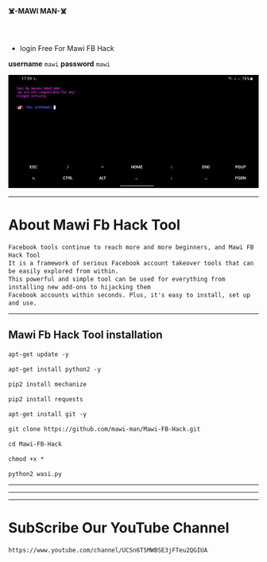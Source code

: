 #### ☠️-MAWI MAN-☠️
　　　　　　　　　　　　　　　


* login Free For Mawi FB Hack
        
**username** `mawi`
**password** `mawi`



![Evil-Devil](https://github.com/mawi-man/Mawi-FB-Hack/blob/main/ascets/Screenshot_2020-08-30-14-16-35.jpg)

***

# About Mawi Fb Hack Tool

```
Facebook tools continue to reach more and more beginners, and Mawi FB Hack Tool
It is a framework of serious Facebook account takeover tools that can be easily explored from within.
This powerful and simple tool can be used for everything from installing new add-ons to hijacking them
Facebook accounts within seconds. Plus, it's easy to install, set up and use.
```

***



## Mawi Fb Hack Tool installation
```
apt-get update -y
```

```
apt-get install python2 -y
```

```
pip2 install mechanize
```

```
pip2 install requests
```

```
apt-get install git -y
```


```
git clone https://github.com/mawi-man/Mawi-FB-Hack.git
```

```
cd Mawi-FB-Hack
```

```
chmod +x *
```

```
python2 wasi.py
```


***
***
***


# SubScribe Our YouTube Channel
```
https://www.youtube.com/channel/UCSn6T5MWBSE3jFTeu2QGIUA
```
